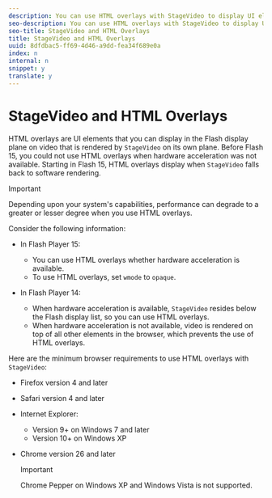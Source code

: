 ```yaml
---
description: You can use HTML overlays with StageVideo to display UI elements in the Flash display list video plane. This plane is above the StageVideo plane, so StageVideo always displays behind any Flash display list elements.
seo-description: You can use HTML overlays with StageVideo to display UI elements in the Flash display list video plane. This plane is above the StageVideo plane, so StageVideo always displays behind any Flash display list elements.
seo-title: StageVideo and HTML Overlays
title: StageVideo and HTML Overlays
uuid: 8dfdbac5-ff69-4d46-a9dd-fea34f689e0a
index: n
internal: n
snippet: y
translate: y
---
```


# StageVideo and HTML Overlays

HTML overlays are UI elements that you can display in the Flash display plane on video that is rendered by `StageVideo` on its own plane. Before Flash 15, you could not use HTML overlays when hardware acceleration was not available. Starting in Flash 15, HTML overlays display when `StageVideo` falls back to software rendering. 

>[!IMPORTANT]
>
>Depending upon your system's capabilities, performance can degrade to a greater or lesser degree when you use HTML overlays.

Consider the following information: 
* In Flash Player 15: 
    * You can use HTML overlays whether hardware acceleration is available.
    * To use HTML overlays, set `wmode` to `opaque`.

* In Flash Player 14: 
    * When hardware acceleration is available, `StageVideo` resides below the Flash display list, so you can use HTML overlays.
    * When hardware acceleration is not available, video is rendered on top of all other elements in the browser, which prevents the use of HTML overlays.


Here are the minimum browser requirements to use HTML overlays with `StageVideo`: 
* Firefox version 4 and later
* Safari version 4 and later
* Internet Explorer: 
    * Version 9+ on Windows 7 and later
    * Version 10+ on Windows XP

* Chrome version 26 and later 
  >[!IMPORTANT]
  >
  >Chrome Pepper on Windows XP and Windows Vista is not supported.


